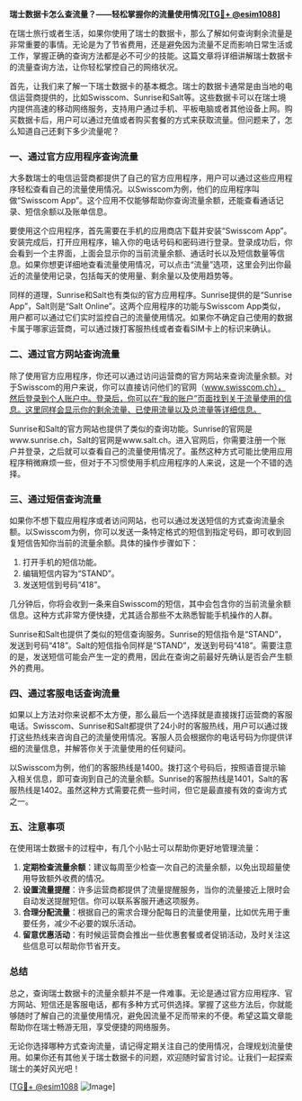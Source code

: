**瑞士数据卡怎么查流量？——轻松掌握你的流量使用情况[[TG💪+ @esim1088](https://t.me/s/esim1088)]**

在瑞士旅行或者生活，如果你使用了瑞士的数据卡，那么了解如何查询剩余流量是非常重要的事情。无论是为了节省费用，还是避免因为流量不足而影响日常生活或工作，掌握正确的查询方法都是必不可少的技能。这篇文章将详细讲解瑞士数据卡的流量查询方法，让你轻松掌控自己的网络状况。

首先，让我们来了解一下瑞士数据卡的基本概念。瑞士的数据卡通常是由当地的电信运营商提供的，比如Swisscom、Sunrise和Salt等。这些数据卡可以在瑞士境内提供高速的移动网络服务，支持用户通过手机、平板电脑或者其他设备上网。购买数据卡后，用户可以通过充值或者购买套餐的方式来获取流量。但问题来了，怎么知道自己还剩下多少流量呢？

### **一、通过官方应用程序查询流量**

大多数瑞士的电信运营商都提供了自己的官方应用程序，用户可以通过这些应用程序轻松查看自己的流量使用情况。以Swisscom为例，他们的应用程序叫做“Swisscom App”。这个应用不仅能够帮助你查询流量余额，还能查看通话记录、短信余额以及账单信息。

要使用这个应用程序，首先需要在手机的应用商店下载并安装“Swisscom App”。安装完成后，打开应用程序，输入你的电话号码和密码进行登录。登录成功后，你会看到一个主界面，上面会显示你的当前流量余额、通话时长以及短信数量等信息。如果你想更详细地查看流量使用情况，可以点击“流量”选项，这里会列出你最近的流量使用记录，包括每天的使用量、剩余量以及使用趋势等。

同样的道理，Sunrise和Salt也有类似的官方应用程序。Sunrise提供的是“Sunrise App”，Salt则是“Salt Online”。这两个应用程序的功能与Swisscom App类似，用户都可以通过它们实时监控自己的流量使用情况。如果你不确定自己使用的数据卡属于哪家运营商，可以通过拨打客服热线或者查看SIM卡上的标识来确认。

### **二、通过官方网站查询流量**

除了使用官方应用程序，你还可以通过访问运营商的官方网站来查询流量余额。对于Swisscom的用户来说，你可以直接访问他们的官网（www.swisscom.ch），然后登录到个人账户中。登录后，你可以在“我的账户”页面找到关于流量使用的信息。这里同样会显示你的剩余流量、已使用流量以及总流量等详细信息。

Sunrise和Salt的官方网站也提供了类似的查询功能。Sunrise的官网是www.sunrise.ch，Salt的官网是www.salt.ch。进入官网后，你需要注册一个账户并登录，之后就可以查看自己的流量使用情况了。虽然这种方式可能比使用应用程序稍微麻烦一些，但对于不习惯使用手机应用程序的人来说，这是一个不错的选择。

### **三、通过短信查询流量**

如果你不想下载应用程序或者访问网站，也可以通过发送短信的方式查询流量余额。以Swisscom为例，你可以发送一条特定格式的短信到指定号码，即可收到回复短信告知你当前的流量余额。具体的操作步骤如下：

1. 打开手机的短信功能。
2. 编辑短信内容为“STAND”。
3. 发送短信到号码“418”。

几分钟后，你将会收到一条来自Swisscom的短信，其中会包含你的当前流量余额信息。这种方式非常方便快捷，尤其适合那些不太熟悉智能手机操作的人群。

Sunrise和Salt也提供了类似的短信查询服务。Sunrise的短信指令是“STAND”，发送到号码“418”。Salt的短信指令同样是“STAND”，发送到号码“418”。需要注意的是，发送短信可能会产生一定的费用，因此在查询之前最好先确认是否会产生额外的费用。

### **四、通过客服电话查询流量**

如果以上方法对你来说都不太方便，那么最后一个选择就是直接拨打运营商的客服电话。Swisscom、Sunrise和Salt都提供了24小时的客服热线，用户可以通过拨打这些热线来咨询自己的流量使用情况。客服人员会根据你的电话号码为你提供详细的流量信息，并解答你关于流量使用的任何疑问。

以Swisscom为例，他们的客服热线是1400。拨打这个号码后，按照语音提示输入相关信息，即可查询到自己的流量余额。Sunrise的客服热线是1401，Salt的客服热线是1402。虽然这种方式需要花费一些时间，但它是最直接有效的查询方式之一。

### **五、注意事项**

在使用瑞士数据卡的过程中，有几个小贴士可以帮助你更好地管理流量：

1. **定期检查流量余额**：建议每周至少检查一次自己的流量余额，以免出现超量使用导致额外收费的情况。
2. **设置流量提醒**：许多运营商都提供了流量提醒服务，当你的流量接近上限时会自动发送提醒短信。你可以联系客服开通这项服务。
3. **合理分配流量**：根据自己的需求合理分配每日的流量使用量，比如优先用于重要任务，减少不必要的娱乐活动。
4. **留意优惠活动**：有时候运营商会推出一些优惠套餐或者促销活动，及时关注这些信息可以帮助你节省开支。

### **总结**

总之，查询瑞士数据卡的流量余额并不是一件难事。无论是通过官方应用程序、官方网站、短信还是客服电话，都有多种方式可供选择。掌握了这些方法后，你就能够随时了解自己的流量使用情况，避免因流量不足而带来的不便。希望这篇文章能帮助你在瑞士畅游无阻，享受便捷的网络服务。

无论你选择哪种方式查询流量，请记得定期关注自己的使用情况，合理规划流量使用。如果你还有其他关于瑞士数据卡的问题，欢迎随时留言讨论。让我们一起探索瑞士的美好风光吧！

[[TG💪+ @esim1088](https://t.me/s/esim1088) ![Image](https://i.postimg.cc/4NQfJmqS/Snipaste-2025-05-13-00-14-12.png)]
